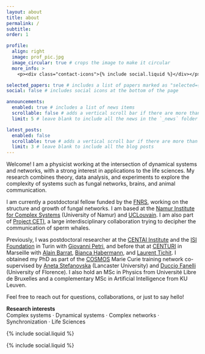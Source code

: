 ```yaml
---
layout: about
title: about
permalink: /
subtitle: 
order: 1

profile:
  align: right
  image: prof_pic.jpg
  image_circular: true # crops the image to make it circular
  more_info: >
    <p><div class="contact-icons">{% include social.liquid %}</div></p>

selected_papers: true # includes a list of papers marked as "selected={true}"
social: false # includes social icons at the bottom of the page

announcements:
  enabled: true # includes a list of news items
  scrollable: false # adds a vertical scroll bar if there are more than 3 news items
  limit: 5 # leave blank to include all the news in the `_news` folder

latest_posts:
  enabled: false
  scrollable: true # adds a vertical scroll bar if there are more than 3 new posts items
  limit: 3 # leave blank to include all the blog posts
---
```


Welcome! I am a physicist working at the intersection of dynamical systems and networks, with a strong interest in applications to the life sciences. My research combines theory, data analysis, and experiments to explore the complexity of systems such as fungal networks, brains, and animal communication.

I am currently a postdoctoral fellow funded by the [FNRS](https://www.frs-fnrs.be/en/), working on the structure and growth of fungal networks. I am based at the [Namur Institute for Complex Systems](https://www.naxys.be/) (University of Namur) and [UCLouvain](https://uclouvain.be/en/research-institutes/eli/elim/team-mycology.html). I am also part of [Project CETI](https://www.projectceti.org/), a large interdisciplinary collaboration trying to decipher the communication of sperm whales.

Previously, I was postdoctoral researcher at the [CENTAI Institute](https://centai.eu/) and the [ISI Foundation](https://isi.it) in Turin with [Giovanni Petri](https://lordgrilo.github.io/), and before that at [CENTURI](http://centuri-livingsystems.org/) in Marseille with [Alain Barrat](http://www.cpt.univ-mrs.fr/~barrat/), [Bianca Habermann](http://www.ibdm.univ-mrs.fr/equipe/computational-biology/), and [Laurent Tichit](http://iml.univ-mrs.fr/~tichit/).
I obtained my PhD as part of the [COSMOS](https://cordis.europa.eu/project/id/642563) Marie Curie training network co-supervised by [Aneta Stefanovska](https://www.lancaster.ac.uk/physics/about-us/people/aneta-stefanovska) (Lancaster University) and [Duccio Fanelli](https://sites.google.com/site/ducciofanelli1/home) (University of Florence). I also hold an MSc in Physics from Université Libre de Bruxelles and a complementary MSc in Artificial Intelligence from KU Leuven.

Feel free to reach out for questions, collaborations, or just to say hello!

**Research interests**  
Complex systems · Dynamical systems · Complex networks · Synchronization · Life Sciences

<div class="contact-icons">{% include social.liquid %}</div> 

{% include social.liquid %}